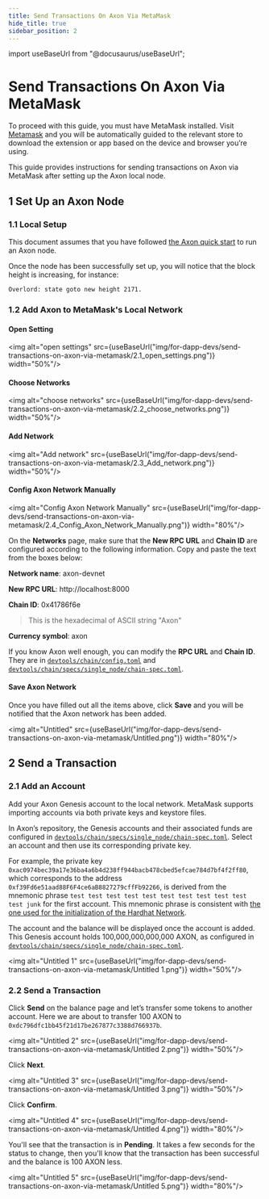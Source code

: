 ```yaml
---
title: Send Transactions On Axon Via MetaMask
hide_title: true
sidebar_position: 2
---
```


import useBaseUrl from "@docusaurus/useBaseUrl";

# Send Transactions On Axon Via MetaMask

To proceed with this guide, you must have MetaMask installed. Visit [Metamask](https://metamask.io/) and you will be automatically guided to the relevant store to download the extension or app based on the device and browser you’re using.

This guide provides instructions for sending transactions on Axon via MetaMask after setting up the Axon local node.

## 1 Set Up an Axon Node

### 1.1 Local Setup

This document assumes that you have followed [the Axon quick start](./quick_start.md) to run an Axon node.

Once the node has been successfully set up, you will notice that the block height is increasing, for instance: 

```log
Overlord: state goto new height 2171.
```

### 1.2 Add Axon to MetaMask's Local Network

#### Open Setting

<img alt="open settings" src={useBaseUrl("img/for-dapp-devs/send-transactions-on-axon-via-metamask/2.1_open_settings.png")}  width="50%"/>

#### Choose Networks

<img alt="choose networks" src={useBaseUrl("img/for-dapp-devs/send-transactions-on-axon-via-metamask/2.2_choose_networks.png")}  width="50%"/>

#### Add Network

<img alt="Add network" src={useBaseUrl("img/for-dapp-devs/send-transactions-on-axon-via-metamask/2.3_Add_network.png")}  width="50%"/>

#### Config Axon Network Manually

<img alt="Config Axon Network Manually" src={useBaseUrl("img/for-dapp-devs/send-transactions-on-axon-via-metamask/2.4_Config_Axon_Network_Manually.png")}  width="80%"/>

On the <b>Networks</b> page, make sure that the <b>New RPC URL</b> and <b>Chain ID</b> are configured according to the following information. Copy and paste the text from the boxes below:

**Network name**: axon-devnet

**New RPC URL**: http://localhost:8000

**Chain ID**: 0x41786f6e
> This is the hexadecimal of ASCII string "Axon"

**Currency symbol**: axon


If you know Axon well enough, you can modify the <b>RPC URL</b> and <b>Chain ID</b>. They are in [`devtools/chain/config.toml`](https://github.com/axonweb3/axon/blob/88c9a91354187f7935d4a17d1e0bbc9ef517519f/devtools/chain/config.toml#L7-L9) and [`devtools/chain/specs/single_node/chain-spec.toml`](https://github.com/axonweb3/axon/blob/88c9a91354187f7935d4a17d1e0bbc9ef517519f/devtools/chain/specs/single_node/chain-spec.toml#L8-L9).


#### Save Axon Network

Once you have filled out all the items above, click <b>Save</b> and you will be notified that the Axon network has been added.

<img alt="Untitled" src={useBaseUrl("img/for-dapp-devs/send-transactions-on-axon-via-metamask/Untitled.png")}  width="80%"/>

## 2 Send a Transaction

### 2.1 Add an Account

Add your Axon Genesis account to the local network. MetaMask supports importing accounts via both private keys and keystore files.

In Axon’s repository, the Genesis accounts and their associated funds are configured in [`devtools/chain/specs/single_node/chain-spec.toml`](https://github.com/axonweb3/axon/blob/6fe5777e0b4a9b994dc84a56a00005745fd05085/devtools/chain/specs/single_node/chain-spec.toml#L18-L56). Select an account and then use its corresponding private key.

For example, the private key `0xac0974bec39a17e36ba4a6b4d238ff944bacb478cbed5efcae784d7bf4f2ff80`, which corresponds to the address `0xf39Fd6e51aad88F6F4ce6aB8827279cffFb92266`, is derived from the mnemonic phrase `test test test test test test test test test test test junk` for the first account. This mnemonic phrase is consistent with [the one used for the initialization of the Hardhat Network](https://hardhat.org/hardhat-network/docs/reference#initial-state).

The account and the balance will be displayed once the account is added. This Genesis account holds 100,000,000,000,000 AXON, as configured in [`devtools/chain/specs/single_node/chain-spec.toml`](https://github.com/axonweb3/axon/blob/6fe5777e0b4a9b994dc84a56a00005745fd05085/devtools/chain/specs/single_node/chain-spec.toml#L20).

<img alt="Untitled 1" src={useBaseUrl("img/for-dapp-devs/send-transactions-on-axon-via-metamask/Untitled 1.png")}  width="50%"/>

### 2.2 Send a Transaction

Click <b>Send</b> on the balance page and let’s transfer some tokens to another account. Here we are about to transfer 100 AXON to `0xdc796dfc1bb45f21d17be267877c3388d766937b`.

<img alt="Untitled 2" src={useBaseUrl("img/for-dapp-devs/send-transactions-on-axon-via-metamask/Untitled 2.png")}  width="50%"/>

Click <b>Next</b>.

<img alt="Untitled 3" src={useBaseUrl("img/for-dapp-devs/send-transactions-on-axon-via-metamask/Untitled 3.png")}  width="50%"/>

Click <b>Confirm</b>.

<img alt="Untitled 4" src={useBaseUrl("img/for-dapp-devs/send-transactions-on-axon-via-metamask/Untitled 4.png")}  width="80%"/>

You'll see that the transaction is in <b>Pending</b>. It takes a few seconds for the status to change, then you'll know that the transaction has been successful and the balance is 100 AXON less.

<img alt="Untitled 5" src={useBaseUrl("img/for-dapp-devs/send-transactions-on-axon-via-metamask/Untitled 5.png")}  width="80%"/>
